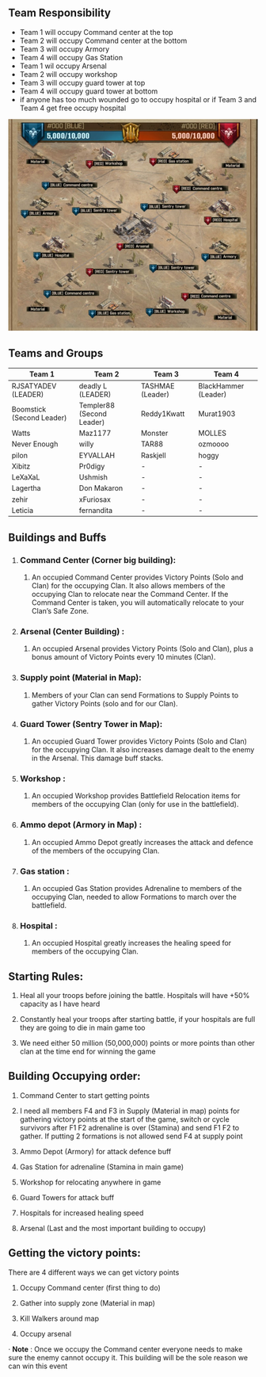 ## Team Responsibility
- Team 1 will occupy Command center at the top
- Team 2 will occupy Command center at the bottom
- Team 3 will occupy Armory
- Team 4 will occupy Gas Station
- Team 1 wil occupy Arsenal
- Team 2 will occupy workshop
- Team 3 will occupy guard tower at top
- Team 4 will occupy guard tower at bottom
- if anyone has too much wounded go to occupy hospital or if Team 3 and Team 4 get free occupy hospital

![BattleField](Battlefield.jpg)

## **Teams and Groups**
| Team 1 | Team 2 | Team 3 | Team 4 |
| ------------ | ------------ | ------------ | ------------ |
| RJSATYADEV (LEADER) | deadly L (LEADER) | TASHMAE (Leader) | BlackHammer (Leader) |
| Boomstick (Second Leader) | Templer88 (Second Leader) | Reddy1Kwatt | Murat1903 |
| Watts | Maz1177 | Monster | MOLLES |
| Never Enough | willy | TAR88 | ozmoooo |
| pilon | EYVALLAH | Raskjell | hoggy |
| Xibitz | Pr0digy | - | - |
| LeXaXaL | Ushmish | - | - |
| Lagertha | Don Makaron | - | - |
| zehir | xFuriosax | - | - |
| Leticia | fernandita | - | - |

## **Buildings and Buffs**

1.  ### **Command Center (Corner big building):**

    1.  An occupied Command Center provides Victory Points (Solo and Clan) for the occupying Clan. It also allows members of the occupying Clan to relocate near the Command Center. If the Command Center is taken, you will automatically relocate to your Clan’s Safe Zone.

2.  ### **Arsenal (Center Building) :**

    1.  An occupied Arsenal provides Victory Points (Solo and Clan), plus a bonus amount of Victory Points every 10 minutes (Clan).

3.  ### **Supply point (Material in Map):**

    1.  Members of your Clan can send Formations to Supply Points to gather Victory Points (solo and for our Clan).

4.  ### **Guard Tower (Sentry Tower in Map):**

    1.  An occupied Guard Tower provides Victory Points (Solo and Clan) for the occupying Clan. It also increases damage dealt to the enemy in the Arsenal. This damage buff stacks.

5.  ### **Workshop :**

    1.  An occupied Workshop provides Battlefield Relocation items for members of the occupying Clan (only for use in the battlefield).

6.  ### **Ammo depot (Armory in Map) :**

    1.  An occupied Ammo Depot greatly increases the attack and defence of the members of the occupying Clan.

7.  ### **Gas station :**

    1.  An occupied Gas Station provides Adrenaline to members of the occupying Clan, needed to allow Formations to march over the battlefield.

8.  ### **Hospital :**

    1.  An occupied Hospital greatly increases the healing speed for members of the occupying Clan.

##  **Starting Rules:**

1.  Heal all your troops before joining the battle. Hospitals will have +50% capacity as I have heard

2.  Constantly heal your troops after starting battle, if your hospitals are full they are going to die in main game too

3.  We need either 50 million (50,000,000) points or more points than other clan at the time end for winning the game

## **Building Occupying order:**

1.  Command Center to start getting points

2.  I need all members F4 and F3 in Supply (Material in map) points for gathering victory points at the start of the game, switch or cycle survivors after F1 F2 adrenaline is over (Stamina) and send F1 F2 to gather. If putting 2 formations is not allowed send F4 at supply point

3.  Ammo Depot (Armory) for attack defence buff

4.  Gas Station for adrenaline (Stamina in main game)

5.  Workshop for relocating anywhere in game

6.  Guard Towers for attack buff

7.  Hospitals for increased healing speed

8.  Arsenal (Last and the most important building to occupy)



## **Getting the victory points:**

There are 4 different ways we can get victory points

1.  Occupy Command center (first thing to do)

2.  Gather into supply zone (Material in map)

3.  Kill Walkers around map

4.  Occupy arsenal

· **Note** : Once we occupy the Command center everyone needs to make sure the enemy cannot occupy it. This building will be the sole reason we can win this event
